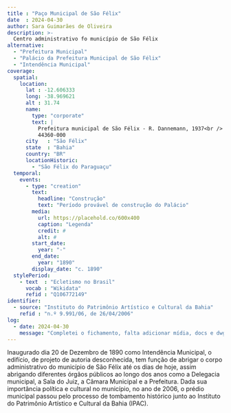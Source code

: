 ```yaml
---
title : "Paço Municipal de São Félix"
date  : 2024-04-30
author: Sara Guimarães de Oliveira
description: >-
  Centro administrativo fo município de São Félix
alternative:
  - "Prefeitura Municipal"
  - "Palácio da Prefeitura Municipal de São Félix"
  - "Intendência Municipal"
coverage:
  spatial:
    location:
      lat : -12.606333
      long: -38.969621
      alt : 31.74
      name:
        type: "corporate"
        text: |
          Prefeitura municipal de São Félix - R. Dannemann, 1937<br />
          44360-000
      city   : "São Félix"
      state  : "Bahia"
      country: "BR"
      locationHistoric:
        - "São Félix do Paraguaçu"
  temporal:
    events:
      - type: "creation"
        text:
          headline: "Construção"
          text: "Período provável de construção do Palácio"
        media:
          url: https://placehold.co/600x400
          caption: "Legenda"
          credit: #
          alt: #
        start_date:
          year: "-"
        end_date:
          year: "1890"
        display_date: "c. 1890"
  stylePeriod:
    - text  : "Ecletismo no Brasil"
      vocab : "Wikidata"
      refid : "Q106772149"
identifier:
  - source: "Instituto do Patrimônio Artístico e Cultural da Bahia"
    refid : "n.º 9.991/06, de 26/04/2006"
log:
  - date: 2024-04-30
    message: "Completei o fichamento, falta adicionar mídia, docs e dwg"
---
```


Inaugurado dia 20 de Dezembro de 1890 como Intendência Municipal, o
edifício, de projeto de autoria desconhecida, tem função de abrigar o
corpo administrativo do município de São Félix até os dias de hoje,
assim abrigando diferentes órgãos públicos ao longo dos anos como a
Delegacia municipal, a Sala do Juiz, a Câmara Municipal e a Prefeitura.
Dada sua importância política e cultural no município, no ano de 2006, o
prédio municipal passou pelo processo de tombamento histórico junto ao
Instituto do Patrimônio Artístico e Cultural da Bahia (IPAC).

